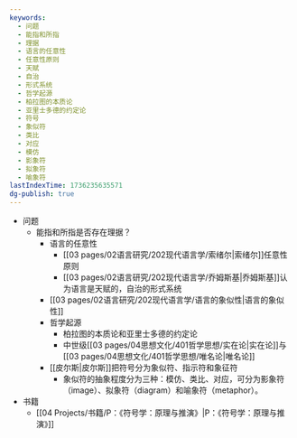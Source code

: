 ```yaml
---
keywords:
  - 问题
  - 能指和所指
  - 理据
  - 语言的任意性
  - 任意性原则
  - 天赋
  - 自治
  - 形式系统
  - 哲学起源
  - 柏拉图的本质论
  - 亚里士多德的约定论
  - 符号
  - 象似符
  - 类比
  - 对应
  - 模仿
  - 影象符
  - 拟象符
  - 喻象符
lastIndexTime: 1736235635571
dg-publish: true
---
```

- 问题
	- 能指和所指是否存在理据？
		- 语言的任意性
			- [[03 pages/02语言研究/202现代语言学/索绪尔\|索绪尔]]任意性原则
			- [[03 pages/02语言研究/202现代语言学/乔姆斯基\|乔姆斯基]]认为语言是天赋的，自治的形式系统
		- [[03 pages/02语言研究/202现代语言学/语言的象似性\|语言的象似性]]
		- 哲学起源
			- 柏拉图的本质论和亚里士多德的约定论
			- 中世级[[03 pages/04思想文化/401哲学思想/实在论\|实在论]]与[[03 pages/04思想文化/401哲学思想/唯名论\|唯名论]]
		- [[皮尔斯\|皮尔斯]]把符号分为象似符、指示符和象征符
			- 象似符的抽象程度分为三种：模仿、类比、对应，可分为影象符（image）、拟象符（diagram）和喻象符（metaphor）。
- 书籍
	- [[04 Projects/书籍/P：《符号学：原理与推演》\|P：《符号学：原理与推演》]]